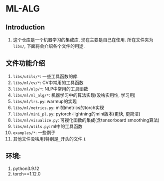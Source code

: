 # ML-ALG


## Introduction
1. 这个仓库是一个机器学习的集成库, 现在主要是自己在使用. 所在文件夹为`libs/`, 下面将会介绍各个文件的用途.


## 文件功能介绍
1. `libs/utils/*`: 一些工具函数的库.
2. `libs/ml/cv/*`: CV中常用的工具函数
3. `libs/ml/nlp/*`: NLP中常用的工具函数
4. `libs/ml/ml_alg/*`: 机器学习中的算法实现(没啥实用性, 学习用)
5. `libs/ml/lrs.py`: warmup的实现
6. `libs/ml/metrics.py`: ml的metrics的torch实现
7. `libs/ml/mini_pl.py`: pytorch-lightning的mini版本(更快, 更简洁)
8. `libs/ml/visualize.py`: 可视化函数的集成(含tensorboard smoothing算法)
9. `libs/ml/utils.py`: ml中的工具函数
10. `examples/*`: 一些例子
11. 其他文件没啥用(特别是`_`开头的文件.). 


## 环境:
1. python3.9.12
2. torch==1.12.0

